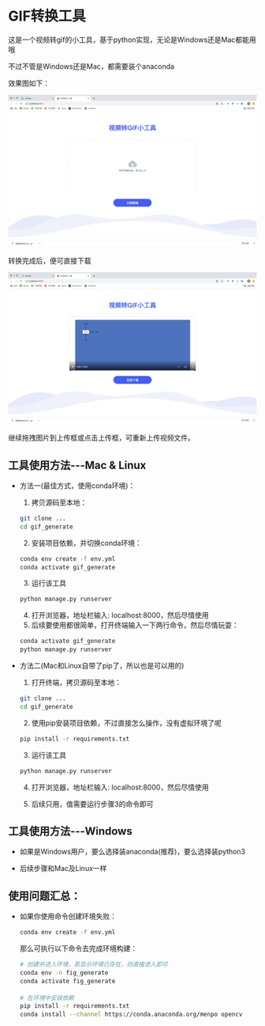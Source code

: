 # GIF转换工具

这是一个视频转gif的小工具，基于python实现，无论是Windows还是Mac都能用哦

不过不管是Windows还是Mac，都需要装个anaconda

效果图如下：

![image-20200426175354454](image/README.asset/image-20200426175354454.png)

转换完成后，便可直接下载

![image-20200426175509987](image/README.asset/image-20200426175509987.png)

继续拖拽图片到上传框或点击上传框，可重新上传视频文件。







## 工具使用方法---Mac & Linux

* 方法一(最佳方式，使用conda环境)：

    1. 拷贝源码至本地：

    ```bash
    git clone ...
    cd gif_generate
    ```

    2. 安装项目依赖，并切换conda环境：

    ```bash
    conda env create -f env.yml
    conda activate gif_generate
    ```

    3. 运行该工具

    ```bash
    python manage.py runserver
    ```

    4. 打开浏览器，地址栏输入: localhost:8000，然后尽情使用
    5. 后续要使用都很简单，打开终端输入一下两行命令，然后尽情玩耍：

    ```bash
    conda activate gif_generate
    python manage.py runserver
    ```

    



* 方法二(Mac和Linux自带了pip了，所以也是可以用的)

    1. 打开终端，拷贝源码至本地：

    ```bash
    git clone ...
    cd gif_generate
    ```

    2. 使用pip安装项目依赖，不过直接怎么操作，没有虚拟环境了呢

    ```bash
    pip install -r requirements.txt
    ```

    3. 运行该工具

    ```bash
    python manage.py runserver
    ```

    4. 打开浏览器，地址栏输入: localhost:8000，然后尽情使用

    5. 后续只用，值需要运行步骤3的命令即可





## 工具使用方法---Windows

* 如果是Windows用户，要么选择装anaconda(推荐)，要么选择装python3

* 后续步骤和Mac及Linux一样







## 使用问题汇总：

* 如果你使用命令创建环境失败：

    ```bash
    conda env create -f env.yml
    ```

    那么可执行以下命令去完成环境构建：

    ```bash
    # 创建并进入环境，若显示环境已存在，则直接进入即可
    conda env -n fig_generate
    conda activate fig_generate
    
    # 在环境中安装依赖
    pip install -r requirements.txt
    conda install --channel https://conda.anaconda.org/menpo opencv
    ```















